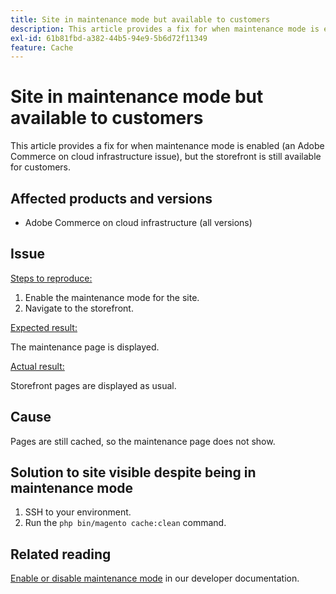 ```yaml
---
title: Site in maintenance mode but available to customers
description: This article provides a fix for when maintenance mode is enabled (an Adobe Commerce on cloud infrastructure issue), but the storefront is still available for customers.
exl-id: 61b81fbd-a382-44b5-94e9-5b6d72f11349
feature: Cache
---
```

# Site in maintenance mode but available to customers

This article provides a fix for when maintenance mode is enabled (an Adobe Commerce on cloud infrastructure issue), but the storefront is still available for customers.

## Affected products and versions

* Adobe Commerce on cloud infrastructure (all versions)

## Issue

<u>Steps to reproduce:</u>

1. Enable the maintenance mode for the site.
1. Navigate to the storefront.

<u>Expected result:</u>

The maintenance page is displayed.

<u>Actual result:</u>

Storefront pages are displayed as usual.

## Cause

Pages are still cached, so the maintenance page does not show.

## Solution to site visible despite being in maintenance mode

1. SSH to your environment.
1. Run the `php bin/magento cache:clean` command.

## Related reading

[Enable or disable maintenance mode](https://devdocs.magento.com/guides/v2.3/install-gde/install/cli/install-cli-subcommands-maint.html) in our developer documentation.
